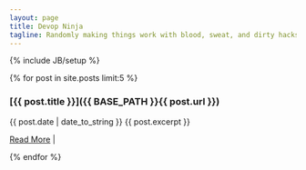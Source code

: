 ```yaml
---
layout: page
title: Devop Ninja
tagline: Randomly making things work with blood, sweat, and dirty hacks
---
```

{% include JB/setup %}

  {% for post in site.posts limit:5 %}
### [{{ post.title }}]({{ BASE_PATH }}{{ post.url }})
{{ post.date | date_to_string }}
{{ post.excerpt }}

<span><a href="{{ BASE_PATH }}{{ post.url }}">Read More</a></span> |
<a href="{{ BASE_PATH }}{{ post.url }}#disqus_thread" data-disqus-identifier="{{ post.url }}"></a>

  {% endfor %}

